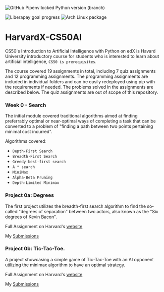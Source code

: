 ![GitHub Pipenv locked Python version (branch)](https://img.shields.io/github/pipenv/locked/python-version/mushahidmehdi/Full-Stack-Web-Application/main)


![Liberapay goal progress](https://img.shields.io/liberapay/goal/Changaco)
![Arch Linux package](https://img.shields.io/archlinux/v/core/x86_64/pacman)

# HarvardX-CS50AI
CS50's Introduction to Artificial Intelligence with Python on edX is Havard University introductory course for students who is interested to learn about artificial intelligence, `CS50 is prerequisites`.

The course covered 19 assignments in total, including 7 quiz assignments and 12 programming assignments. The programming assignments are included in individual folders and can be easily redeployed using pip with the requirements if needed. The problems solved in the assignments are described below. The quiz assignments are out of scope of this repository.

### Week 0 - Search

The initial module covered traditional algorithms aimed at finding preferrably optimal or near-optimal ways of completing a task that can be converted to a problem of "finding a path between two points pertaining minimal cost incurred".

Algorithms covered:
- `Depth-First Search`
- `Breadth-First Search`
- `Greedy best-first search`
- `A * search`
- `MiniMax`
- `Alpha-Beta Pruning`
- `Depth-Limited Minimax `



### Project 0a: Degrees

The first project utilizes the breadth-first search algorithm to find the so-called "degrees of separation" between two actors, also known as the "Six degrees of Kevin Bacon".

Full Assignment on Harvard's [website](https://cs50.harvard.edu/ai/2020/projects/0/degrees/)

My [Submissions](https://github.com/mushahidmehdi/HarvardX-CS50AI/tree/main/Search)

### Project 0b: Tic-Tac-Toe.

A project showcasing a simple game of Tic-Tac-Toe with an AI opponent utilizing the minimax algorithm to have an optimal strategy.

Full Assignment on Harvard's [website](https://cs50.harvard.edu/ai/2020/projects/0/tictactoe/)

My [Submissions](https://github.com/mushahidmehdi/HarvardX-CS50AI/tree/main/Search)


